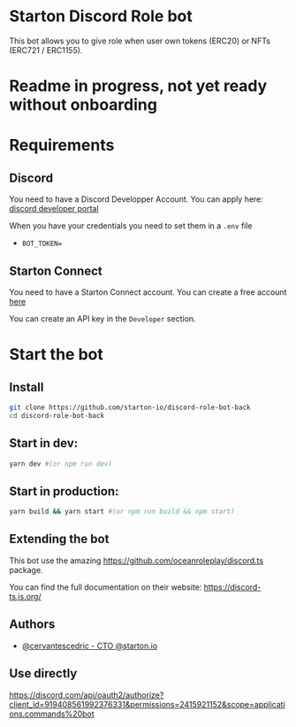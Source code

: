 
# Starton Discord Role bot

This bot allows you to give role when user own tokens (ERC20) or NFTs (ERC721 / ERC1155).

# Readme in progress, not yet ready without onboarding

# Requirements
## Discord
You need to have a Discord Developper Account.
You can apply here: [discord developer portal](https://discord.com/developers/)

When you have your credentials you need to set them in a `.env` file

- `BOT_TOKEN=`



## Starton Connect
You need to have a Starton Connect account.
You can create a free account [here](https://connect.starton.io)

You can create an API key in the `Developer` section.


# Start the bot
## Install

```bash
git clone https://github.com/starton-io/discord-role-bot-back
cd discord-role-bot-back
```

## Start in dev:
```bash
yarn dev #(or npm run dev)
```

## Start in production:
```bash
yarn build && yarn start #(or npm run build && npm start)
```

## Extending the bot
This bot use the amazing https://github.com/oceanroleplay/discord.ts package.

You can find the full documentation on their website: https://discord-ts.js.org/

## Authors

- [@cervantescedric - CTO @starton.io](https://linkedin.com/in/cedriccervantes/)

## Use directly
https://discord.com/api/oauth2/authorize?client_id=919408561992376331&permissions=2415921152&scope=applications.commands%20bot
